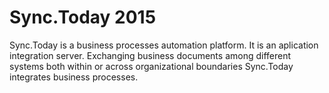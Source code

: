 Sync.Today 2015
===============

Sync.Today is a business processes automation platform. It is an aplication integration server. 
Exchanging business documents among different systems both within or across organizational boundaries Sync.Today integrates business processes.
 
